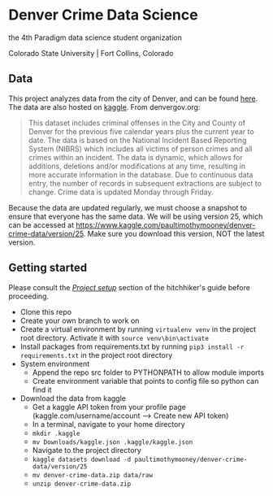 # Denver Crime Data Science
the 4th Paradigm data science student organization

Colorado State University | Fort Collins, Colorado

## Data
This project analyzes data from the city of Denver, and can be found [here](https://www.denvergov.org/opendata/dataset/city-and-county-of-denver-crime). The data are also hosted on [kaggle](https://www.kaggle.com/paultimothymooney/denver-crime-data). From denvergov.org:

>This dataset includes criminal offenses in the City and County of Denver for the previous five calendar years plus the current year to date. The data is based on the National Incident Based Reporting System (NIBRS) which includes all victims of person crimes and all crimes within an incident. The data is dynamic, which allows for additions, deletions and/or modifications at any time, resulting in more accurate information in the database. Due to continuous data entry, the number of records in subsequent extractions are subject to change. Crime data is updated Monday through Friday.

Because the data are updated regularly, we must choose a snapshot to ensure that everyone has the same data. We will be using version 25, which can be accessed at https://www.kaggle.com/paultimothymooney/denver-crime-data/version/25. Make sure you download this version, NOT the latest version.

## Getting started
Please consult the [*Project setup*](https://github.com/the4thparadigm/hitchhikers_guide/tree/master/ds_projects/project_set_up) section of the hitchhiker's guide before proceeding. 
* Clone this repo 
* Create your own branch to work on
* Create a virtual environment by running `virtualenv venv` in the project root directory. Activate it with `source venv\bin\activate`
* Install packages from requirements.txt by running `pip3 install -r requirements.txt` in the project root directory
* System environment
  * Append the repo src folder to PYTHONPATH to allow module imports
  * Create environment variable that points to config file so python can find it
* Download the data from kaggle
  * Get a kaggle API token from your profile page (kaggle.com/username/account --> Create new API token)
  * In a terminal, navigate to your home directory
  * `mkdir .kaggle`
  * `mv Downloads/kaggle.json .kaggle/kaggle.json`
  * Navigate to the project directory
  * `kaggle datasets download -d paultimothymooney/denver-crime-data/version/25`
  * `mv denver-crime-data.zip data/raw`
  * `unzip denver-crime-data.zip`

